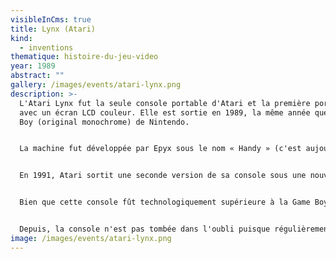 ```yaml
---
visibleInCms: true
title: Lynx (Atari)
kind:
  - inventions
thematique: histoire-du-jeu-video
year: 1989
abstract: ""
gallery: /images/events/atari-lynx.png
description: >-
  L'Atari Lynx fut la seule console portable d'Atari et la première portable
  avec un écran LCD couleur. Elle est sortie en 1989, la même année que le Game
  Boy (original monochrome) de Nintendo.


  La machine fut développée par Epyx sous le nom « Handy » (c'est aujourd'hui le nom de l'émulateur le plus avancé sur PC de cette console). Durant un stade très avancé du développement, la société chercha des investisseurs pour son projet, et porta d'abord son choix sur Nintendo (qui, à ce moment-là, travaillait sur le développement du Game Boy). Toutefois, la société se montra inflexible et refusa d'investir dans le projet, ce qui conduisit Epyx à se tourner vers Atari qui racheta les droits en 1988. La compagnie modifia le haut parleur interne et supprima le stick qui se trouvait alors sur le pad. Atari commercialisa la console deux ans plus tard au prix initial de 199 dollars américains. Deux des créateurs de la console, Dave Needle et R.J. Mical ont aussi fait partie de l'équipe Amiga (et plus tard, de l'équipe 3DO) : c'est cette machine qui fut essentiellement utilisée pour le développement des jeux Lynx. On pouvait inverser l'écran pour jouer en tant que gaucher et jouer jusqu'à 8 en réseau. Les capacités techniques étaient largement supérieures à celles de la Game Boy (couleur et 3D obligent). Cette dernière s'imposa tout de même sur le marché grâce à une meilleure autonomie et une gamme de jeux très variée. La Lynx, elle, était plus imposante, trop gourmande en piles et manquait de titres porteurs.


  En 1991, Atari sortit une seconde version de sa console sous une nouvelle forme, avec des cartouches relookées. La nouvelle console (nommée par Atari « Lynx II ») possédait des grips de prise en main, un écran de meilleure qualité avec une option d'économie d'énergie qui permettait de mettre la console en mode veille.


  Bien que cette console fût technologiquement supérieure à la Game Boy, les erreurs marketing d'Atari et la faible quantité de jeux disponibles firent que la console fut un échec commercial. Finalement, au milieu des années 1990, Atari abandonne la console… pour un temps. Atari tente une dernière fois de relancer la 8 bits portable en parallèle du lancement de l'Atari Jaguar en 1995. Quelques jeux commerciaux sont lancés, mais très vite Atari abandonne, cette fois définitivement.


  Depuis, la console n'est pas tombée dans l'oubli puisque régulièrement, de nouvelles productions développées par des fans sortent sur cette plate-forme.
image: /images/events/atari-lynx.png
---
```

